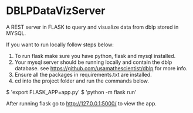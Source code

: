 # DBLPDataVizServer
A REST server in FLASK to query and visualize data from dblp stored in MYSQL.


If you want to run locally follow steps below:

1. To run flask make sure you have python, flask and mysql installed.
2. Your mysql server should be running locally and contain the dblp database.
see https://github.com/usamathescientist/dblp for more info.
3. Ensure all the packages in requirements.txt are installed.
4. cd into the project folder and run the commands below. 

$ 'export FLASK_APP=app.py'
$ 'python -m flask run'

After running flask go to http://127.0.0.1:5000/ to view the app.
